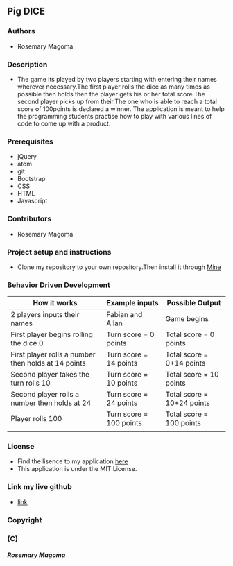 ## Pig DICE

### Authors
* Rosemary Magoma

### Description
* The game its played by two players starting with entering their names wherever necessary.The first player rolls the dice as many times as possible then holds then the player gets his or her total score.The second player picks up from their.The one who is able to reach a total score of 100points is declared a winner. The application is meant to help the programming students practise how to play with various lines of code to come up with a product.

### Prerequisites
* jQuery
* atom
* git
* Bootstrap
* CSS
* HTML
* Javascript

### Contributors
* Rosemary Magoma

### Project setup and instructions
* Clone my repository to your own repository.Then install it through [Mine](https://github.com/Rosemarymagoma/pig-dice)

### Behavior Driven Development
|  How it works                                       |  Example inputs                                  |  Possible Output          |
|-----------------------------------------------------|--------------------------------------------------|---------------------------|
|  2 players inputs their names                       |  Fabian and Allan                                | Game begins               |
|  First player begins rolling the dice 0             |  Turn score = 0 points                           | Total score = 0 points    |
|  First player rolls a number then holds at 14 points|  Turn score = 14 points                          | Total score = 0+14 points |
|  Second player takes the turn rolls 10              |  Turn score = 10 points                          | Total score = 10 points   |
|  Second player rolls a number then holds at 24      |  Turn score = 24 points                          | Total score = 10+24 points|
|  Player rolls 100                                   |  Turn score = 100 points                         | Total score = 100 points  |       
|                                                     |                                                  |                           |

### License
* Find the lisence to my application [here](https://choosealicense.com/licenses/mit/)
* This application is under the MIT License.

### Link my live github
* [link](https://github.com/Rosemarymagoma/pig-dice)

### Copyright
### (C)
##### Rosemary Magoma
